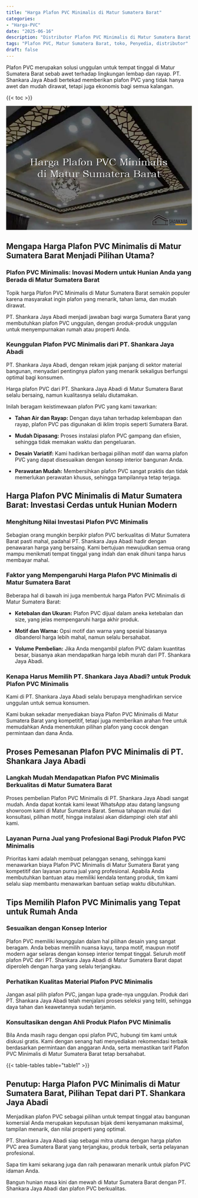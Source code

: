 ```yaml
---
title: "Harga Plafon PVC Minimalis di Matur Sumatera Barat"
categories: 
- "Harga-PVC"
date: "2025-06-16"
description: "Distributor Plafon PVC Minimalis di Matur Sumatera Barat bagi hunian, perkantoran, dan toko. Panel berkualitas, pilihan motif, pilihan warna elegan, dengan jasa instalasi ditangani oleh tenaga ahli ahli serta jaminan resmi!|Layanan distribusi Plafon PVC Minimalis di Matur Sumatera Barat untuk keperluan tempat tinggal, kantor, maupun toko, beserta panel terbaik dan penempatan oleh tim profesional dan garansi resmi.|Alternatif Plafon PVC Minimalis di Matur Sumatera Barat yang andal bagi hunian, kantor, serta toko, bersama produk berkualitas dan penempatan oleh tim ahli dan jaminan resmi.|Penjualan Plafon PVC Minimalis di Matur Sumatera Barat untuk tempat tinggal, office, serta ritel, beserta material terbaik dan pemasangan dikerjakan oleh tim ahli, disertai beserta jaminan resmi.}"
tags: "Plafon PVC, Matur Sumatera Barat, toko, Penyedia, distributor"
draft: false
---
```


Plafon PVC merupakan solusi unggulan untuk tempat tinggal di Matur Sumatera Barat sebab awet terhadap lingkungan lembap dan rayap. PT. Shankara Jaya Abadi bertekad memberikan plafon PVC yang tidak hanya awet dan mudah dirawat, tetapi juga ekonomis bagi semua kalangan.

{{< toc >}}

![Harga Plafon PVC Minimalis di Matur Sumatera Barat](/images/Harga-PVC/Harga-Plafon-PVC-Minimalis-di-Matur-Sumatera-Barat.png)


## Mengapa Harga Plafon PVC Minimalis di Matur Sumatera Barat Menjadi Pilihan Utama?

### Plafon PVC Minimalis: Inovasi Modern untuk Hunian Anda yang Berada di Matur Sumatera Barat

Topik harga Plafon PVC Minimalis di Matur Sumatera Barat semakin populer karena masyarakat ingin plafon yang menarik, tahan lama, dan mudah dirawat.

PT. Shankara Jaya Abadi menjadi jawaban bagi warga Sumatera Barat yang membutuhkan plafon PVC unggulan, dengan produk-produk unggulan untuk menyempurnakan rumah atau properti Anda.

### Keunggulan Plafon PVC Minimalis dari PT. Shankara Jaya Abadi

PT. Shankara Jaya Abadi, dengan rekam jejak panjang di sektor material bangunan, menyadari pentingnya plafon yang menarik sekaligus berfungsi optimal bagi konsumen.

Harga plafon PVC dari PT. Shankara Jaya Abadi di Matur Sumatera Barat selalu bersaing, namun kualitasnya selalu diutamakan.

Inilah beragam keistimewaan plafon PVC yang kami tawarkan:

- **Tahan Air dan Rayap:** Dengan daya tahan terhadap kelembapan dan rayap, plafon PVC pas digunakan di iklim tropis seperti Sumatera Barat.

- **Mudah Dipasang:** Proses instalasi plafon PVC gampang dan efisien, sehingga tidak memakan waktu dan pengeluaran.

- **Desain Variatif:** Kami hadirkan berbagai pilihan motif dan warna plafon PVC yang dapat disesuaikan dengan konsep interior bangunan Anda.

- **Perawatan Mudah:** Membersihkan plafon PVC sangat praktis dan tidak memerlukan perawatan khusus, sehingga tampilannya tetap terjaga.

## Harga Plafon PVC Minimalis di Matur Sumatera Barat: Investasi Cerdas untuk Hunian Modern

### Menghitung Nilai Investasi Plafon PVC Minimalis

Sebagian orang mungkin berpikir plafon PVC berkualitas di Matur Sumatera Barat pasti mahal, padahal PT. Shankara Jaya Abadi hadir dengan penawaran harga yang bersaing. Kami bertujuan mewujudkan semua orang mampu menikmati tempat tinggal yang indah dan enak dihuni tanpa harus membayar mahal.

### Faktor yang Mempengaruhi Harga Plafon PVC Minimalis di Matur Sumatera Barat

Beberapa hal di bawah ini juga membentuk harga Plafon PVC Minimalis di Matur Sumatera Barat:

- **Ketebalan dan Ukuran:** Plafon PVC dijual dalam aneka ketebalan dan size, yang jelas mempengaruhi harga akhir produk.

- **Motif dan Warna:** Opsi motif dan warna yang spesial biasanya dibanderol harga lebih mahal, namun selalu bersahabat.

- **Volume Pembelian:** Jika Anda mengambil plafon PVC dalam kuantitas besar, biasanya akan mendapatkan harga lebih murah dari PT. Shankara Jaya Abadi.

### Kenapa Harus Memilih PT. Shankara Jaya Abadi? untuk Produk Plafon PVC Minimalis

Kami di PT. Shankara Jaya Abadi selalu berupaya menghadirkan service unggulan untuk semua konsumen.

Kami bukan sekadar menyediakan biaya Plafon PVC Minimalis di Matur Sumatera Barat yang kompetitif, tetapi juga memberikan arahan free untuk memudahkan Anda menentukan pilihan plafon yang cocok dengan permintaan dan dana Anda.

## Proses Pemesanan Plafon PVC Minimalis di PT. Shankara Jaya Abadi

### Langkah Mudah Mendapatkan Plafon PVC Minimalis Berkualitas di Matur Sumatera Barat

Proses pembelian Plafon PVC Minimalis di PT. Shankara Jaya Abadi sangat mudah. Anda dapat kontak kami lewat WhatsApp atau datang langsung showroom kami di Matur Sumatera Barat. Semua tahapan mulai dari konsultasi, pilihan motif, hingga instalasi akan didampingi oleh staf ahli kami.

### Layanan Purna Jual yang Profesional Bagi Produk Plafon PVC Minimalis

Prioritas kami adalah membuat pelanggan senang, sehingga kami menawarkan biaya Plafon PVC Minimalis di Matur Sumatera Barat yang kompetitif dan layanan purna jual yang profesional. Apabila Anda membutuhkan bantuan atau memiliki kendala tentang produk, tim kami selalu siap membantu menawarkan bantuan setiap waktu dibutuhkan.

## Tips Memilih Plafon PVC Minimalis yang Tepat untuk Rumah Anda

### Sesuaikan dengan Konsep Interior

Plafon PVC memiliki keunggulan dalam hal pilihan desain yang sangat beragam. Anda bebas memilih nuansa kayu, tanpa motif, maupun motif modern agar selaras dengan konsep interior tempat tinggal. Seluruh motif plafon PVC dari PT. Shankara Jaya Abadi di Matur Sumatera Barat dapat diperoleh dengan harga yang selalu terjangkau.

### Perhatikan Kualitas Material Plafon PVC Minimalis

Jangan asal pilih plafon PVC, jangan lupa grade-nya unggulan. Produk dari PT. Shankara Jaya Abadi telah menjalani proses seleksi yang teliti, sehingga daya tahan dan keawetannya sudah terjamin.

### Konsultasikan dengan Ahli Produk Plafon PVC Minimalis

Bila Anda masih ragu dengan opsi plafon PVC, hubungi tim kami untuk diskusi gratis. Kami dengan senang hati menyediakan rekomendasi terbaik berdasarkan permintaan dan anggaran Anda, serta memastikan tarif Plafon PVC Minimalis di Matur Sumatera Barat tetap bersahabat.

{{< table-tables table="table1" >}}

## Penutup: Harga Plafon PVC Minimalis di Matur Sumatera Barat, Pilihan Tepat dari PT. Shankara Jaya Abadi

Menjadikan plafon PVC sebagai pilihan untuk tempat tinggal atau bangunan komersial Anda merupakan keputusan bijak demi kenyamanan maksimal, tampilan menarik, dan nilai properti yang optimal.

PT. Shankara Jaya Abadi siap sebagai mitra utama dengan harga plafon PVC area Sumatera Barat yang terjangkau, produk terbaik, serta pelayanan profesional.

Sapa tim kami sekarang juga dan raih penawaran menarik untuk plafon PVC idaman Anda.

Bangun hunian masa kini dan mewah di Matur Sumatera Barat dengan PT. Shankara Jaya Abadi dan plafon PVC berkualitas.